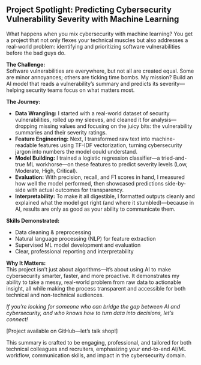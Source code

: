 ## Project Spotlight: Predicting Cybersecurity Vulnerability Severity with Machine Learning

What happens when you mix cybersecurity with machine learning? You get a project that not only flexes your technical muscles but also addresses a real-world problem: identifying and prioritizing software vulnerabilities before the bad guys do.

**The Challenge:**  
Software vulnerabilities are everywhere, but not all are created equal. Some are minor annoyances; others are ticking time bombs. My mission? Build an AI model that reads a vulnerability’s summary and predicts its severity—helping security teams focus on what matters most.

**The Journey:**

- **Data Wrangling:** I started with a real-world dataset of security vulnerabilities, rolled up my sleeves, and cleaned it for analysis—dropping missing values and focusing on the juicy bits: the vulnerability summaries and their severity ratings.
- **Feature Engineering:** Next, I transformed raw text into machine-readable features using TF-IDF vectorization, turning cybersecurity jargon into numbers the model could understand.
- **Model Building:** I trained a logistic regression classifier—a tried-and-true ML workhorse—on these features to predict severity levels (Low, Moderate, High, Critical).
- **Evaluation:** With precision, recall, and F1 scores in hand, I measured how well the model performed, then showcased predictions side-by-side with actual outcomes for transparency.
- **Interpretability:** To make it all digestible, I formatted outputs cleanly and explained what the model got right (and where it stumbled)—because in AI, results are only as good as your ability to communicate them.

**Skills Demonstrated:**

- Data cleaning & preprocessing
- Natural language processing (NLP) for feature extraction
- Supervised ML model development and evaluation
- Clear, professional reporting and interpretability

**Why It Matters:**  
This project isn’t just about algorithms—it’s about using AI to make cybersecurity smarter, faster, and more proactive. It demonstrates my ability to take a messy, real-world problem from raw data to actionable insight, all while making the process transparent and accessible for both technical and non-technical audiences.

*If you’re looking for someone who can bridge the gap between AI and cybersecurity, and who knows how to turn data into decisions, let’s connect!*  

[Project available on GitHub—let’s talk shop!]

This summary is crafted to be engaging, professional, and tailored for both technical colleagues and recruiters, emphasizing your end-to-end AI/ML workflow, communication skills, and impact in the cybersecurity domain.


